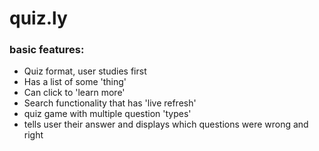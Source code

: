 # quiz.ly
### basic features:
- Quiz format, user studies first
- Has a list of some 'thing'
- Can click to 'learn more'
- Search functionality that has 'live refresh'
- quiz game with multiple question 'types'
- tells user their answer and displays which questions were wrong and right

